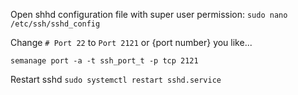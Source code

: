 Open shhd configuration file with super user permission:
``
sudo nano /etc/ssh/sshd_config
``

Change `# Port 22` to `Port 2121` or {port number} you like...

``
semanage port -a -t ssh_port_t -p tcp 2121
``

Restart sshd 
``
sudo systemctl restart sshd.service
``
